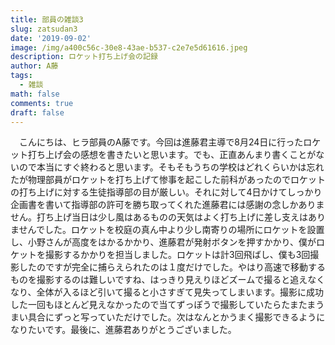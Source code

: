 ```yaml
---
title: 部員の雑談3
slug: zatsudan3
date: '2019-09-02'
image: /img/a400c56c-30e8-43ae-b537-c2e7e5d61616.jpeg
description: ロケット打ち上げ会の記録
author: A藤
tags:
  - 雑談
math: false
comments: true
draft: false
---
```


　こんにちは、ヒラ部員のA藤です。今回は進藤君主導で8月24日に行ったロケット打ち上げ会の感想を書きたいと思います。でも、正直あんまり書くことがないので本当にすぐ終わると思います。そもそもうちの学校はどれくらいかは忘れたが物理部員がロケットを打ち上げて惨事を起こした前科があったのでロケットの打ち上げに対する生徒指導部の目が厳しい。それに対して4日かけてしっかり企画書を書いて指導部の許可を勝ち取ってくれた進藤君には感謝の念しかありません。打ち上げ当日は少し風はあるものの天気はよく打ち上げに差し支えはありませんでした。ロケットを校庭の真ん中より少し南寄りの場所にロケットを設置し、小野さんが高度をはかるかかり、進藤君が発射ボタンを押すかかり、僕がロケットを撮影するかかりを担当しました。ロケットは計3回飛ばし、僕も3回撮影したのですが完全に捕らえられたのは１度だけでした。やはり高速で移動するものを撮影するのは難しいですね、はっきり見えりほどズームで撮ると追えなくなり、全体が入るほど引いて撮ると小さすぎて見失ってしまいます。撮影に成功した一回もほとんど見えなかったので当てずっぽうで撮影していたらたまたまうまい具合にずっと写っていただけでした。次はなんとかうまく撮影できるようになりたいです。最後に、進藤君ありがとうございました。